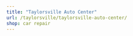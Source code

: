```yaml
---
title: "Taylorsville Auto Center"
url: /taylorsville/taylorsville-auto-center/
shop: car repair
---
```

